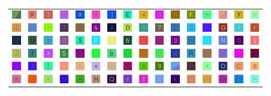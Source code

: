 <table>
<tr>
<td><img src="gr1.gif"></td>
<td><img src="70.gif"></td>
<td><img src="21.gif"></td>
<td><img src="77.gif"></td>
<td><img src="61.gif"></td>
<td><img src="59.gif"></td>
<td><img src="5D.gif"></td>
<td><img src="45.gif"></td>
<td><img src="34.gif"></td>
<td><img src="39.gif"></td>
<td><img src="6E.gif"></td>
<td><img src="46.gif"></td>
<td><img src="7E.gif"></td>
<td><img src="gr3.gif"></td>
<td><img src="79.gif"></td>
<td><img src="63.gif"></td>
</tr>
<tr>
<td><img src="3B.gif"></td>
<td><img src="29.gif"></td>
<td><img src="27.gif"></td>
<td><img src="3F.gif"></td>
<td><img src="2C.gif"></td>
<td><img src="26.gif"></td>
<td><img src="7A.gif"></td>
<td><img src="44.gif"></td>
<td><img src="35.gif"></td>
<td><img src="37.gif"></td>
<td><img src="4C.gif"></td>
<td><img src="32.gif"></td>
<td><img src="60.gif"></td>
<td><img src="47.gif"></td>
<td><img src="49.gif"></td>
<td><img src="72.gif"></td>
</tr>
<tr>
<td><img src="56.gif"></td>
<td><img src="55.gif"></td>
<td><img src="31.gif"></td>
<td><img src="6F.gif"></td>
<td><img src="24.gif"></td>
<td><img src="50.gif"></td>
<td><img src="4B.gif"></td>
<td><img src="68.gif"></td>
<td><img src="57.gif"></td>
<td><img src="2D.gif"></td>
<td><img src="33.gif"></td>
<td><img src="25.gif"></td>
<td><img src="4A.gif"></td>
<td><img src="4E.gif"></td>
<td><img src="30.gif"></td>
<td><img src="6A.gif"></td>
</tr>
<tr>
<td><img src="5A.gif"></td>
<td><img src="66.gif"></td>
<td><img src="5E.gif"></td>
<td><img src="53.gif"></td>
<td><img src="41.gif"></td>
<td><img src="78.gif"></td>
<td><img src="62.gif"></td>
<td><img src="28.gif"></td>
<td><img src="7D.gif"></td>
<td><img src="42.gif"></td>
<td><img src="64.gif"></td>
<td><img src="52.gif"></td>
<td><img src="2E.gif"></td>
<td><img src="38.gif"></td>
<td><img src="71.gif"></td>
<td><img src="69.gif"></td>
</tr>
<tr>
<td><img src="3A.gif"></td>
<td><img src="2F.gif"></td>
<td><img src="5B.gif"></td>
<td><img src="3E.gif"></td>
<td><img src="74.gif"></td>
<td><img src="3C.gif"></td>
<td><img src="76.gif"></td>
<td><img src="54.gif"></td>
<td><img src="65.gif"></td>
<td><img src="67.gif"></td>
<td><img src="gr2.gif"></td>
<td><img src="6D.gif"></td>
<td><img src="2B.gif"></td>
<td><img src="4F.gif"></td>
<td><img src="43.gif"></td>
<td><img src="36.gif"></td>
</tr>
<tr>
<td><img src="73.gif"></td>
<td><img src="6C.gif"></td>
<td><img src="2A.gif"></td>
<td><img src="4D.gif"></td>
<td><img src="22.gif"></td>
<td><img src="48.gif"></td>
<td><img src="51.gif"></td>
<td><img src="23.gif"></td>
<td><img src="7B.gif"></td>
<td><img src="58.gif"></td>
<td><img src="6B.gif"></td>
<td><img src="75.gif"></td>
<td><img src="3D.gif"></td>
<td><img src="40.gif"></td>
<td><img src="7C.gif"></td>
<td><img src="5F.gif"></td>
</tr>
</table>
